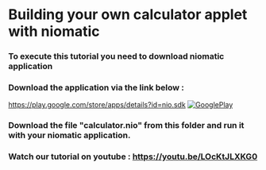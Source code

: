 ﻿# Building your own calculator applet with niomatic


### To execute this tutorial you need to download niomatic application
### Download the application via the link below :



https://play.google.com/store/apps/details?id=nio.sdk
[![GooglePlay](https://play.google.com/intl/en_us/badges/images/generic/en_badge_web_generic.png)](https://play.google.com/store/apps/details?id=nio.sdk&utm_source=Github&utm_campaign=example&pcampaignid=Github)

### Download the file "calculator.nio" from this folder and run it with your niomatic application.

### Watch our tutorial on youtube :   https://youtu.be/LOcKtJLXKG0
